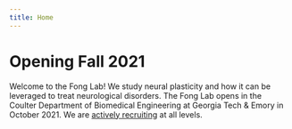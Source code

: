 ```yaml
---
title: Home
---
```


# <i class="fas fa-bullhorn"></i> Opening Fall 2021

Welcome to the Fong Lab!  We study neural plasticity and how it can be leveraged to treat neurological disorders.  The Fong Lab opens in the Coulter Department of Biomedical Engineering at Georgia Tech & Emory in October 2021.  We are [actively recruiting](join) at all levels.
